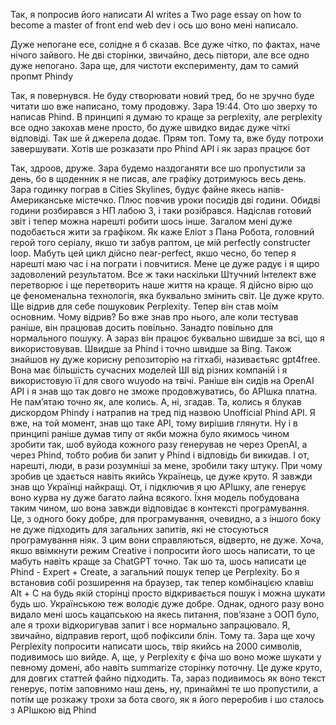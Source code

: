 Так, я попросив його написати AI writes a Two page essay on how to become a master of front end web dev і ось шо воно мені написало.

Дуже непогане есе, солідне я б сказав. Все дуже чітко, по фактах, наче нічого зайвого. Не дві сторінки, звичайно, десь півтори, але все одно дуже непогано. Зара ще, для чистоти експерименту, дам то самий пропмт Phindy

Так, я повернувся. Не буду створювати новий тред, бо не зручно буде читати шо вже написано, тому продовжу. Зара 19:44. Ото шо зверху то написав Phind. В принципі я думаю то краще за perplexity, але perplexity все одно закохав мене просто, бо дуже швидко видає дуже чіткі відповіді. Так ше й джерела додає. Прям топ. Тому та, вже буду потрохи завершувати. Хотів ше розказати про Phind API і як зараз працює бот

Так, здроов, друже. Зара будемо наздоганяти все шо пропустили за день, бо в щоденник я не писав, але графіку дотримуюсь весь день. Зара годинку пограв в Cities Skylines, будує файне якесь напів-Американське містечко. Плюс повчив уроки посидів дві години. Обидві години розбирався з НП лабою 3, і таки розібрався. Надіслав готовий звіт і тепер можна нарешті робити шось інше. Загалом мені дуже подобається жити за графіком. Як каже Еліот з Пана Робота, головний герой того серіалу, якшо ти забув раптом, це мій perfectly constructer loop. Мабуть цей цикл дійсно near-perfect, якшо чесно, бо тепер я нарешті маю час і на пограти і повчитися. Мене це дуже радує і я щиро задоволений результатом. Все ж таки наскільки Штучний Інтелект вже перетворює і ще перетворить наше життя на краще. Я дійсно вірю що це феноменальна технологія, яка буквально змінить світ. Це дуже круто. Ще відрив для себе пошуковик Perplexity. Тепер він став моїм основним. Чому відрив? Бо вже знав про нього, але коли тестував раніше, він працював досить повільно. Занадто повільно для нормального пошуку. А зараз він працює буквально швидше за всі, що я використовував. Швидше за Phind і точно швидше за Bing. Також знайшов ну дуже корисну репозиторію на гітхабі, називаєтьяс gpt4free. Вона має більшість сучасних моделей ШІ від різних компаній і я використовую її для свого wuyodo на твічі. Раніше він сидів на OpenAI API і я знав що так довго не зможе продовжуватись, бо АРІшка платна. Не пам’ятаю точно як, але колись. А, ні, згадав. Та, колись я блукав дискордом Phindy і натрапив на тред під назвою Unofficial Phind API. Я вже, на той момент, знав що таке АРІ, тому вирішив глянути. Ну і в принципі раніше думав типу от якби можна було якимось чином зробити так, шоб вуйода кожного разу генерував не через OpenAI, а через Phind, тобто робив би запит у Phind і відповідь би викидав. І от, нарешті, люди, в рази розумніші за мене, зробили таку штуку. При чому зробив це здається навіть якийсь Українець, це дуже круто. Я завжди знав що Українці найкращі. От, і підключив я цю АРІшку, але генерує воно курва ну дуже багато лайна всякого. Їхня модель побудована таким чином, шо вона завжди відповідає в контексті програмування. Це, з одного боку добре, для програмування, очевидно, а з іншого боку не дуже підходить для загальних запитів, які не стосуються програмування ніяк. З цим вони справляються, відверто, не дуже. Хоча, якшо ввімкнути режим Creative і попросити його шось написати, то це мабуть навіть краще за ChatGPT точно. Так шо та, шось написати це Phind - Expert + Create, а загальний пошук тепер це Perplexity. Бо я встановив собі розширення на браузер, так тепер комбінацією клавіш Alt + C на будь якій сторінці просто відкривається пошук і можна шукати будь шо. Українською теж володіє дуже добре. Однак, одного разу воно видало мені шось кацапською на якесь питання, пов’язане з ООП було, але я трохи відкоригував запит і все нормально запрацювало. Я, звичайно, відправив report, щоб пофіксили блін. Тому та. Зара ще хочу Perplexity попросити написати шось, твір якийсь на 2000 символів, подивимось шо вийде. А, ще, у Perplexity є фіча шо воно може шукати у певному домені, або навіть summarize сторінку поточну. Це дуже круто, для довгих статтей файно підходить. Та, зараз подивимось як воно текст генерує, потім заповнимо наш день, ну, принаймні те шо пропустили, а потім ще розкажу трохи за бота свого, як я його переробив і шо сталось з АРІшкою від Phind